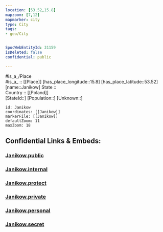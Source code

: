```yaml
---
location: [53.52,15.8] 
mapzoom: [7,12] 
mapmarker: city 
type: City
tags:
- geo/City


SpocWebEntityId: 31159
isDeleted: false
confidential: public

---
```

#is_a_/Place  
#is_a_ :: [[Place]] 
[has_place_longitude::15.8] 
[has_place_latitude::53.52] 
[name::Janikow] 
State ::  
Country :: [[Poland]]  
[StateId::] 
[Population::] 
[Unknown::] 


```leaflet
id: Janikow
coordinates: [[Janikow]] 
markerFile: [[Janikow]] 
defaultZoom: 11 
maxZoom: 18
```


## Confidential Links & Embeds: 

### [Janikow.public](/_public/\Earth\Continent\Europe\Europe~East\Poland\Provinces~Poland\West_Pomeranian\CityJanikow.public.md) 

### [Janikow.internal](/_internal/\Earth\Continent\Europe\Europe~East\Poland\Provinces~Poland\West_Pomeranian\CityJanikow.internal.md) 

### [Janikow.protect](/_protect/\Earth\Continent\Europe\Europe~East\Poland\Provinces~Poland\West_Pomeranian\CityJanikow.protect.md) 

### [Janikow.private](/_private/\Earth\Continent\Europe\Europe~East\Poland\Provinces~Poland\West_Pomeranian\CityJanikow.private.md) 

### [Janikow.personal](/_personal/\Earth\Continent\Europe\Europe~East\Poland\Provinces~Poland\West_Pomeranian\CityJanikow.personal.md) 

### [Janikow.secret](/_secret/\Earth\Continent\Europe\Europe~East\Poland\Provinces~Poland\West_Pomeranian\CityJanikow.secret.md)

